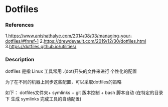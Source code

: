 
# Dotfiles

### References
1.https://www.anishathalye.com/2014/08/03/managing-your-dotfiles/#fnref-1
2.https://drewdevault.com/2019/12/30/dotfiles.html
3.https://dotfiles.github.io/utilities/

### Description
dotfiles 是指 Linux 工具常用 .(dot)开头的文件来进行 个性化的配置

为了在不同的机器上同步这些配置，可以采取dotfiles的策略

如下：
dotfiles文件夹+ symlinks + git 版本控制 + bash 脚本自动 (在特定的目录下 生成 symlinks 完成工具的自动配置)

